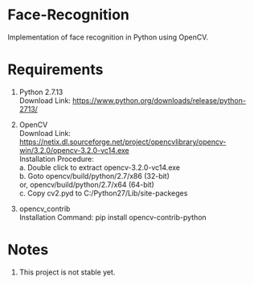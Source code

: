 # Face-Recognition
Implementation of face recognition in Python using OpenCV.

# Requirements
1. Python 2.7.13  
   Download Link: https://www.python.org/downloads/release/python-2713/  

2. OpenCV  
   Download Link: https://netix.dl.sourceforge.net/project/opencvlibrary/opencv-win/3.2.0/opencv-3.2.0-vc14.exe  
   Installation Procedure:  
   a. Double click to extract opencv-3.2.0-vc14.exe  
   b. Goto opencv/build/python/2.7/x86 (32-bit)  
      or, opencv/build/python/2.7/x64 (64-bit)  
   c. Copy cv2.pyd to C:/Python27/Lib/site-packeges  
3. opencv_contrib  
   Installation Command: pip install opencv-contrib-python  

# Notes
1) This project is not stable yet.  
